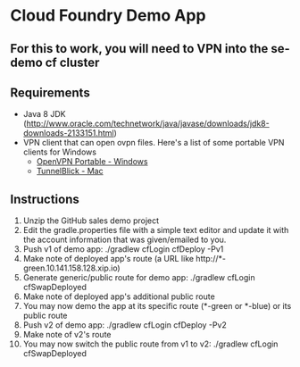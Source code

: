 # Cloud Foundry Demo App

## For this to work, you will need to VPN into the se-demo cf cluster
## Requirements
+ Java 8 JDK (http://www.oracle.com/technetwork/java/javase/downloads/jdk8-downloads-2133151.html)
+ VPN client that can open ovpn files. Here's a list of some portable VPN clients for Windows
    - [OpenVPN Portable - Windows](https://sourceforge.net/projects/ovpnp/files/latest/download)
    - [TunnelBlick - Mac](https://tunnelblick.net/release/Tunnelblick_3.6.0a_build_4543.4546.dmg)

## Instructions
1. Unzip the GitHub sales demo project
1. Edit the gradle.properties file with a simple text editor and update it with the account information that was given/emailed to you.
1. Push v1 of demo app: ./gradlew cfLogin cfDeploy -Pv1
1. Make note of deployed app's route (a URL like http://*-green.10.141.158.128.xip.io)
1. Generate generic/public route for demo app: ./gradlew cfLogin cfSwapDeployed
1. Make note of deployed app's additional public route
1. You may now demo the app at its specific route (*-green or *-blue) or its public route
1. Push v2 of demo app: ./gradlew cfLogin cfDeploy -Pv2
1. Make note of v2's route
1. You may now switch the public route from v1 to v2: ./gradlew cfLogin cfSwapDeployed
